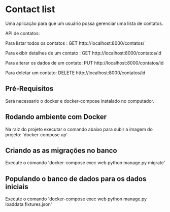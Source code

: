 # Contact list

Uma aplicação para que um usuário possa gerenciar uma lista de contatos.

API de contatos:

Para listar todos os contatos : GET
http://localhost:8000/contatos/

Para exibir detalhes de um contato : GET
http://localhost:8000/contatos/id

  
Para alterar os dados de um contato: PUT 
http://localhost:8000/contatos/id
  
Para deletar um contato: DELETE 
http://localhost:8000/contatos/id


## Pré-Requisitos

Será necessario o docker e docker-compose instalado no computador.

## Rodando ambiente com Docker

Na raiz do projeto executar o comando abaixo para subir a imagem do projeto:
'docker-compose up' 

## Criando as as migrações no banco

Execute o comando 'docker-compose exec web python manage.py migrate'


## Populando o banco de dados para os dados iniciais

Execute o comando 'docker-compose exec web python manage.py loaddata fixtures.json'
